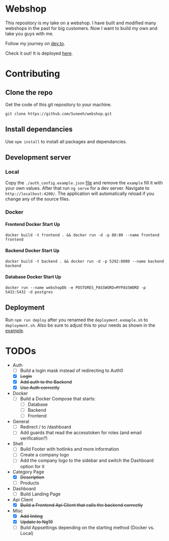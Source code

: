 # Webshop

This repository is my take on a webshop. I have built and modified many webshops in the past for big customers. Now I want to build my own and take you guys with me.

Follow my journey on [dev.to](https://dev.to/suneeh).

Check it out! It is deployed [here](https://shop.suneeh.de/).

# Contributing

## Clone the repo

Get the code of this git repository to your machine.

`git clone https://github.com/Suneeh/webshop.git`

## Install dependancies

Use `npm install` to install all packages and dependancies.

## Development server

### Local

Copy the `./auth_config.example.json` [file](https://github.com/Suneeh/webshop/blob/main/frontend/auth_config.example.json) and remove the `example` fill it with your own values. After that run `ng serve` for a dev server. Navigate to `http://localhost:4200/`. The application will automatically reload if you change any of the source files.

### Docker

#### Frontend Docker Start Up

`docker build -t frontend . && docker run -d -p 80:80 --name frontend frontend`

#### Backend Docker Start Up

`docker build -t backend . && docker run -d -p 5292:8080 --name backend backend`

#### Database Docker Start Up

`docker run --name webshopDb -e POSTGRES_PASSWORD=MYPASSWORD -p 5432:5432 -d postgres`

## Deployment

Run `npm run deploy` after you renamed the `deployment.exmaple.sh` to `deployment.sh`. Also be sure to adjust this to your needs as shown in the [example](https://github.com/Suneeh/webshop/blob/main/deploy.example.sh).

# TODOs

- Auth
  - [ ] Build a login mask instead of redirecting to Auth0
  - [x] ~~Login~~
  - [x] ~~Add auth to the Backend~~
  - [x] ~~Use Auth correctly~~
- Docker
  - [ ] Build a Docker Compose that starts:
    - [ ] Database
    - [ ] Backend
    - [ ] Frontend
- General
  - [ ] Redirect / to /dashboard
  - [ ] Add guards that read the accesstoken for roles (and email verification?)
- Shell
  - [ ] Build Footer with hotlinks and more information
  - [ ] Create a company logo
  - [ ] Add the company logo to the sidebar and switch the Dashboard option for it
- Category Page
  - [x] ~~Description~~
  - [ ] Products
- Dashboard
  - [ ] Build Landing Page
- Api Client
  - [x] ~~Build a Frontend Api Client that calls the backend correctly~~
- Misc
  - [x] ~~Add linting~~
  - [x] ~~Update to Ng19~~
  - [ ] Build Appsettings depending on the starting method (Docker vs. Local)
